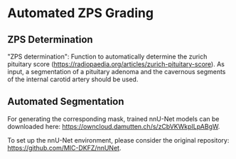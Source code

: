 # Automated ZPS Grading

## ZPS Determination
"ZPS determination": Function to automatically determine the zurich pituitary score (https://radiopaedia.org/articles/zurich-pituitary-score). As input, a segmentation of a pituitary adenoma and the cavernous segments of the internal carotid artery should be used.

## Automated Segmentation
For generating the corresponding mask, trained nnU-Net models can be downloaded here: https://owncloud.damutten.ch/s/zCbVKWkpILpABgW.

To set up the nnU-Net environment, please consider the original repository: https://github.com/MIC-DKFZ/nnUNet.

